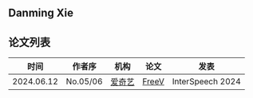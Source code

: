 ## Danming Xie


## 论文列表

| 时间 | 作者序 | 机构 | 论文 | 发表 |
|:-:|:-:|---|---|---|
| 2024.06.12 | No.05/06 | [爱奇艺](../Institutions/CHN-iQIYI_爱奇艺.md) | [FreeV](../Models/TTS3_Vocoder/2024.06.12_FreeV.md) | InterSpeech 2024 |